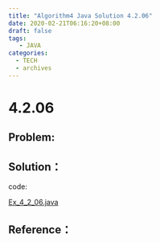 ```yaml
---
title: "Algorithm4 Java Solution 4.2.06"
date: 2020-02-21T06:16:20+08:00
draft: false
tags:
   - JAVA
categories:
  - TECH
  - archives
---
```



# 4.2.06

## Problem:


## Solution：

code:

[Ex_4_2_06.java](./Ex_4_2_06.java)


## Reference：


